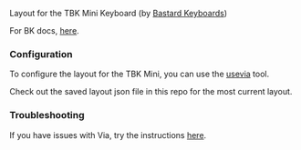 Layout for the TBK Mini Keyboard (by [Bastard Keyboards](https://bastardkb.com/))

For BK docs, [here](https://docs.bastardkb.com/).

### Configuration

To configure the layout for the TBK Mini, you can use the [usevia](https://usevia.app) tool.

Check out the saved layout json file in this repo for the most current layout.

### Troubleshooting

If you have issues with Via, try the instructions
[here](https://docs.bastardkb.com/help/troubleshooting.html#flashingusing-troubleshooting).


